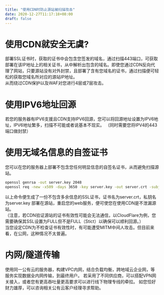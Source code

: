 ```yaml
---
title: "使用CDN时防止源站被扫描攻击"
date: 2020-12-27T11:17:18+08:00
draft: false
---
```

# 使用CDN就安全无虞?  
部署SSL证书时，获取的证书中会包含您签发的域名，通过扫描443端口，可获取部署在该IP地址上的相关证书，从中解析出包含的域名。即使您通过CDN反向代理了网站，只要源站没有对外封禁，且部署了含有您域名的证书，通过扫描便可轻松的获取您域名所对应的源站IP地址。  
从而绕过CDN保护以及WAF对您进行4层或7层攻击。  
# 使用IPV6地址回源  
若您的服务器有IPV6支援且CDN支持IPV6回源，您可以将回源地址设置为IPV6地址，IPV6地址繁多，扫描不可能或者说基本不现实。
（同时需要您将IPV4的443端口做封禁）
# 使用无域名信息的自签证书  
您可以在您的服务器上部署不包含您任何明显信息的自签名证书，从而避免扫描源站。
```bash
openssl genrsa -out server.key 2048  
openssl req -new -x509 -days 3650 -key server.key -out server.crt -subj "/C=/ST=/L=/O=/OU=/CN="  
```  
以上命令便生成了一份不包含多余信息的SSL证书，证书名为server.crt，私钥名为server.key 部署在源站，重启您的web服务，便可使您在使用CDN是不泄漏源站。  
（注意，若CDN验证源站的证书有效性可能会无法通信，以CloudFlare为例，您需要确保其SSL设置为FULL但不是FULL（Stict）以确保可以顺利回源。）  
当您设定CDN为不检查证书有效性时，有可能遭受MITM中间人攻击。但目前来看，在公网，这种情况不太普遍。  
# 内网/隧道传输  
使用同一公有云的服务器，构建VPC内网，结合负载均衡，跨地域云企业网，等服务实现数据全内网传输，到最终用户。
若采用了不同供应商，可以搭配VPN网关接入，或者您有更高吞吐量更高要求可以进行线下物理专线的牵拉。
如您恰好财力雄厚，可以咨询相关公有云客户经理寻求帮助。
